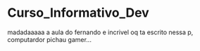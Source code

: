 # Curso_Informativo_Dev
 madadaaaaa
a aula do fernando e incrivel 
oq ta escrito nessa p, computardor pichau gamer...